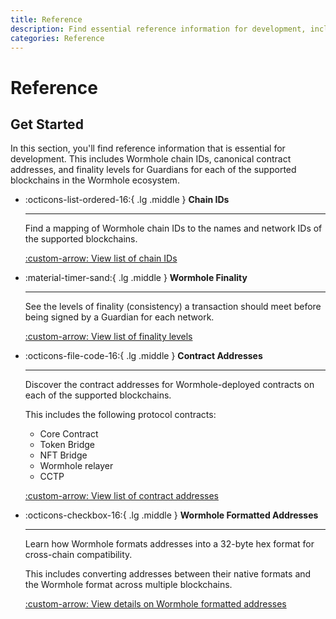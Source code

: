 ```yaml
---
title: Reference
description: Find essential reference information for development, including canonical contract addresses, Wormhole chain IDs, and Wormhole finality levels for Guardians.
categories: Reference
---
```


# Reference

## Get Started

In this section, you'll find reference information that is essential for development. This includes Wormhole chain IDs, canonical contract addresses, and finality levels for Guardians for each of the supported blockchains in the Wormhole ecosystem.

<div class="grid cards" markdown>

-   :octicons-list-ordered-16:{ .lg .middle } **Chain IDs**

    ---

    Find a mapping of Wormhole chain IDs to the names and network IDs of the supported blockchains.

    [:custom-arrow: View list of chain IDs](/docs/build/reference/chain-ids/)

-   :material-timer-sand:{ .lg .middle } **Wormhole Finality**

    ---

    See the levels of finality (consistency) a transaction should meet before being signed by a Guardian for each network.

    [:custom-arrow: View list of finality levels](/docs/build/reference/consistency-levels/)

-   :octicons-file-code-16:{ .lg .middle } **Contract Addresses**

    ---

    Discover the contract addresses for Wormhole-deployed contracts on each of the supported blockchains.

    This includes the following protocol contracts:

    - Core Contract
    - Token Bridge
    - NFT Bridge
    - Wormhole relayer
    - CCTP

    [:custom-arrow: View list of contract addresses](/docs/build/reference/contract-addresses/)

-   :octicons-checkbox-16:{ .lg .middle } **Wormhole Formatted Addresses**

    ---

    Learn how Wormhole formats addresses into a 32-byte hex format for cross-chain compatibility.
    
    This includes converting addresses between their native formats and the Wormhole format across multiple blockchains.

    [:custom-arrow: View details on Wormhole formatted addresses](/docs/build/reference/wormhole-formatted-addresses/)

</div>
